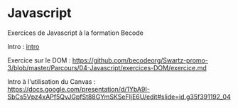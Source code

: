 # Javascript
Exercices de Javascript à la formation Becode

Intro : [intro](https://github.com/becodeorg/Swartz-promo-3/tree/master/Parcours/04-Javascript/exercices "link to intro") 

Exercice sur le DOM : https://github.com/becodeorg/Swartz-promo-3/blob/master/Parcours/04-Javascript/exercices-DOM/exercice.md

Intro à l'utilisation du Canvas : https://docs.google.com/presentation/d/1YbA9I-SbCs5Vpz4xAPf5QvJGpfSt88GYmSKSeFIjE6U/edit#slide=id.g35f391192_04
